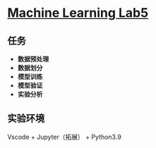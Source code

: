 # [Machine Learning Lab5](https://gitee.com/Sqrti/ml_2022_f/blob/master/lab/lab5/%E6%9C%BA%E5%99%A8%E5%AD%A6%E4%B9%A0%20LAB5.md)

## 任务

- **数据预处理**
- **数据划分**
- **模型训练**
- **模型验证**
- **实验分析**

## 实验环境
Vscode + Jupyter（拓展） + Python3.9


